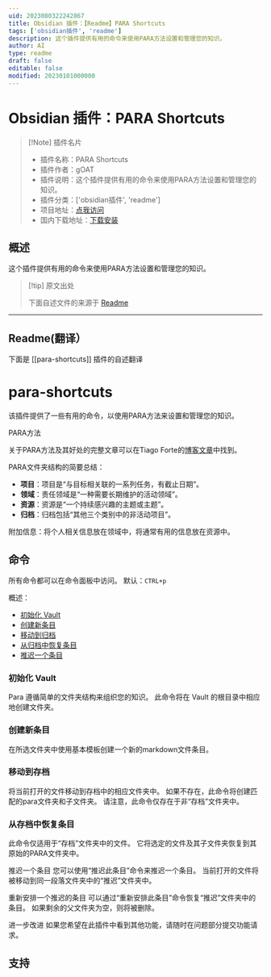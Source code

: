 ```yaml
---
uid: 2023080322242867
title: Obsidian 插件：【Readme】PARA Shortcuts
tags: ['obsidian插件', 'readme']
description: 这个插件提供有用的命令来使用PARA方法设置和管理您的知识。
author: AI
type: readme
draft: false
editable: false
modified: 20230101000000
---
```


# Obsidian 插件：PARA Shortcuts

> [!Note] 插件名片
> - 插件名称：PARA Shortcuts
> - 插件作者：gOAT
> - 插件说明：这个插件提供有用的命令来使用PARA方法设置和管理您的知识。
> - 插件分类：['obsidian插件', 'readme']
> - 项目地址：[点我访问](https://github.com/gOATiful/para-shortcuts)
> - 国内下载地址：[下载安装](https://pkmer.cn/products/plugin/pluginMarket/?para-shortcuts)

## 概述

这个插件提供有用的命令来使用PARA方法设置和管理您的知识。



> [!tip] 原文出处
> 
>下面自述文件的来源于 [Readme](https://ghproxy.net/https://raw.githubusercontent.com/gOATiful/para-shortcuts/master/README.md)
> 

---

## Readme(翻译）

下面是 [[para-shortcuts]] 插件的自述翻译


# para-shortcuts

该插件提供了一些有用的命令，以使用PARA方法来设置和管理您的知识。

PARA方法

关于PARA方法及其好处的完整文章可以在Tiago Forte的[博客文章](https://fortelabs.co/blog/para/)中找到。

PARA文件夹结构的简要总结：
- **项目**：项目是“与目标相关联的一系列任务，有截止日期”。
- **领域**：责任领域是“一种需要长期维护的活动领域”。
- **资源**：资源是“一个持续感兴趣的主题或主题”。
- **归档**：归档包括“其他三个类别中的非活动项目”。

附加信息：将个人相关信息放在领域中，将通常有用的信息放在资源中。

## 命令

所有命令都可以在命令面板中访问。
默认：`CTRL+p`

概述：
- [初始化 Vault](init-vault)
- [创建新条目](create-new-entry)
- [移动到归档](move-to-archive)
- [从归档中恢复条目](restore-entry-from-archive)
- [推迟一个条目](postpone-an-entry)

### 初始化 Vault
Para 遵循简单的文件夹结构来组织您的知识。
此命令将在 Vault 的根目录中相应地创建文件夹。

### 创建新条目
在所选文件夹中使用基本模板创建一个新的markdown文件条目。

### 移动到存档
将当前打开的文件移动到存档中的相应文件夹中。
如果不存在，此命令将创建匹配的para文件夹和子文件夹。
请注意，此命令仅存在于非“存档”文件夹中。

### 从存档中恢复条目
此命令仅适用于“存档”文件夹中的文件。
它将选定的文件及其子文件夹恢复到其原始的PARA文件夹中。

推迟一个条目
您可以使用“推迟此条目”命令来推迟一个条目。
当前打开的文件将被移动到同一段落文件夹中的“推迟”文件夹中。

重新安排一个推迟的条目
可以通过“重新安排此条目”命令恢复“推迟”文件夹中的条目。
如果剩余的父文件夹为空，则将被删除。

进一步改进
如果您希望在此插件中看到其他功能，请随时在问题部分提交功能请求。

## 支持




